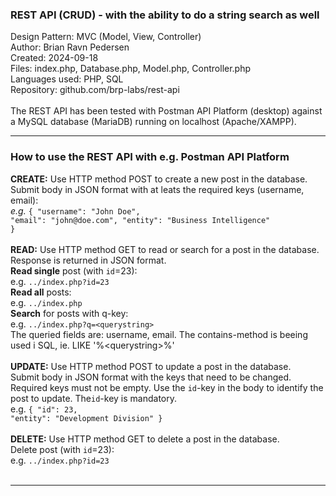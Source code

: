 <h3>REST API (CRUD) - with the ability to do a string search as well</h3>
Design Pattern: MVC (Model, View, Controller)<br/>
Author: Brian Ravn Pedersen<br/>
Created: 2024-09-18<br/>
Files: index.php, Database.php, Model.php, Controller.php<br/>
Languages used: PHP, SQL<br/>
Repository: github.com/brp-labs/rest-api<br/>
<br/>
The REST API has been tested with Postman API Platform (desktop) against a MySQL database (MariaDB) running on localhost (Apache/XAMPP).

<hr/>

<h3>How to use the REST API with e.g. Postman API Platform</h3>

<b>CREATE:</b> Use HTTP method POST to create a new post in the database.<br/>
    Submit body in JSON format with at leats the required keys (username, email):<br/>
      <i>e.g.</i> <code>{ "username": "John Doe", "email": "john&#64;<!-- -->doe&#46;com", "entity": "Business Intelligence" }</code><br/>
<br/>
<b>READ:</b> Use HTTP method GET to read or search for a post in the database. Response is returned in JSON format.<br/>
    <b>Read single</b> post (with <code>id</code>=23):<br/>
    e.g. <code>../index.php?id=23</code><br/>
    <b>Read all</b> posts:<br/>
      e.g. <code>../index.php</code><br/>
    <b>Search</b> for posts with q-key:<br/>
      e.g. <code>../index.php?q=<querystring\></code><br/>
      The queried fields are: username, email. The contains-method is beeing used i SQL, ie. LIKE '%<querystring\>%'<br/>
<br/>
<b>UPDATE:</b> Use HTTP method POST to update a post in the database.<br/>
    Submit body in JSON format with the keys that need to be changed. Required keys must not be empty. Use the <code>id</code>-key in the body to identify the post to update. The<code>id</code>-key is mandatory.<br/>
      e.g. <code>{ "id": 23, "entity": "Development Division" }</code><br/>
<br/>
<b>DELETE:</b> Use HTTP method GET to delete a post in the database.<br/>
    Delete post (with <code>id</code>=23):<br/>
      e.g. <code>../index.php?id=23</code><br/>
<br/>
<hr/>

